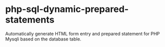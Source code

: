 # php-sql-dynamic-prepared-statements
Automatically generate HTML form entry and prepared statement for PHP Mysqli based on the database table.
